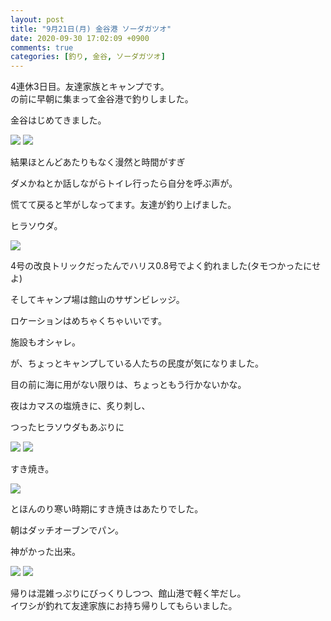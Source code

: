 ```yaml
---
layout: post
title: "9月21日(月) 金谷港 ソーダガツオ"
date: 2020-09-30 17:02:09 +0900
comments: true
categories: [釣り, 金谷, ソーダガツオ]
---
```


4連休3日目。友達家族とキャンプです。  
の前に早朝に集まって金谷港で釣りしました。  
  
<!-- more -->      
      
<script async src="//pagead2.googlesyndication.com/pagead/js/adsbygoogle.js"></script>      
<ins class="adsbygoogle"      
     style="display:block; text-align:center;"      
     data-ad-layout="in-article"      
     data-ad-format="fluid"      
     data-ad-client="ca-pub-7039502723411845"      
     data-ad-slot="8206045005"></ins>      
<script>      
     (adsbygoogle = window.adsbygoogle || []).push({});      
</script>     
  
  
金谷はじめてきました。  
    
<img src="/images/blog/20200930/IMG_7528.JPG">    
  
<img src="/images/blog/20200930/IMG_7529.JPG">    
  
結果ほとんどあたりもなく漫然と時間がすぎ  
  
ダメかねとか話しながらトイレ行ったら自分を呼ぶ声が。  
  
慌てて戻ると竿がしなってます。友達が釣り上げました。  
  
ヒラソウダ。  
  
<img src="/images/blog/20200930/IMG_7536.JPG">    
  
4号の改良トリックだったんでハリス0.8号でよく釣れました(タモつかったにせよ)  
  
そしてキャンプ場は館山のサザンビレッジ。  
  
ロケーションはめちゃくちゃいいです。  
  
施設もオシャレ。  
  
が、ちょっとキャンプしている人たちの民度が気になりました。  
  
目の前に海に用がない限りは、ちょっともう行かないかな。  
  
  
夜はカマスの塩焼きに、炙り刺し、  
  
つったヒラソウダもあぶりに  
  
<img src="/images/blog/20200930/IMG_7556.JPG">    
  
<img src="/images/blog/20200930/4620693218560804563.38b29841e53554ae11ee04349c594346.20092301.JPG">    
  
すき焼き。  
  
<img src="/images/blog/20200930/4620693218560804563.6e7c064bb7e24990d490dc1f9eb33173.20092301.JPG">    
  
とほんのり寒い時期にすき焼きはあたりでした。  
  
朝はダッチオーブンでパン。  
  
神がかった出来。  
  
<img src="/images/blog/20200930/4620693218560804563.661e37f08332c9dfd8d6f6e1fdf80778.20092301.JPG">    
  
<img src="/images/blog/20200930/4620693218560804563.23414ce7da77bb6865928bde9546b0d1.20092301.JPG">    
  
帰りは混雑っぷりにびっくりしつつ、館山港で軽く竿だし。  
イワシが釣れて友達家族にお持ち帰りしてもらいました。  
  
